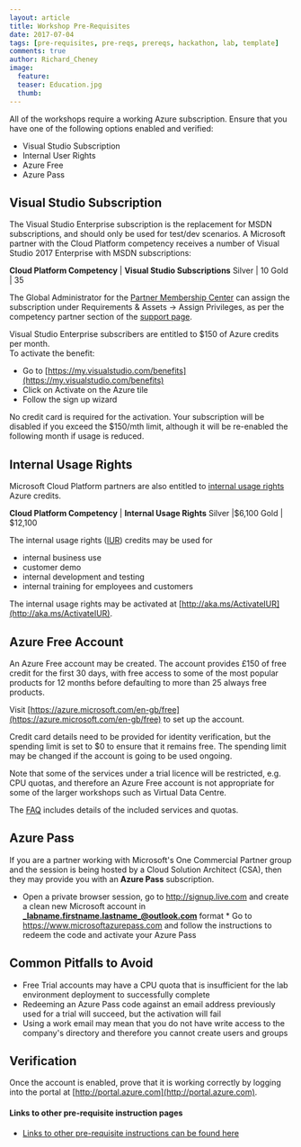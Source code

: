 ```yaml
---
layout: article
title: Workshop Pre-Requisites
date: 2017-07-04
tags: [pre-requisites, pre-reqs, prereqs, hackathon, lab, template]
comments: true
author: Richard_Cheney
image:
  feature: 
  teaser: Education.jpg
  thumb: 
---
```

All of the workshops require a working Azure subscription.  Ensure that you have one of the following options enabled and verified:
* Visual Studio Subscription
* Internal User Rights
* Azure Free
* Azure Pass

## Visual Studio Subscription

The Visual Studio Enterprise subscription is the replacement for MSDN subscriptions, and should only be used for test/dev scenarios.  A Microsoft partner with the Cloud Platform competency receives a number of Visual Studio 2017 Enterprise with MSDN subscriptions:

**Cloud Platform Competency** | **Visual Studio Subscriptions**
Silver | 10
Gold | 35

The Global Administrator for the [Partner Membership Center](https://partners.microsoft.com/) can assign the subscription under Requirements & Assets -> Assign Privileges, as per the competency partner section of the [support page](https://support.microsoft.com/en-gb/help/4013871/microsoft-partner-network-mpn-visual-studio-subscriptions?tpqid=800-000036). 

Visual Studio Enterprise subscribers are entitled to $150 of Azure credits per month.  
To activate the benefit:
* Go to [https://my.visualstudio.com/benefits](https://my.visualstudio.com/benefits)
* Click on Activate on the Azure tile
* Follow the sign up wizard

No credit card is required for the activation.  Your subscription will be disabled if you exceed the $150/mth limit, although it will be re-enabled the following month if usage is reduced.


## Internal Usage Rights

Microsoft Cloud Platform partners are also entitled to [internal usage rights](https://azure.microsoft.com/en-us/pricing/member-offers/mpn-benefits/) Azure credits.  

**Cloud Platform Competency** | **Internal Usage Rights**
Silver |$6,100
Gold | $12,100

The internal usage rights ([IUR](http://aka.ms/iur)) credits may be used for 
* internal business use
* customer demo
* internal development and testing
* internal training for employees and customers 

The internal usage rights may be activated at [http://aka.ms/ActivateIUR](http://aka.ms/ActivateIUR).  

## Azure Free Account

An Azure Free account may be created.  The account provides £150 of free credit for the first 30 days, with free access to some of the most popular products for 12 months before defaulting to more than 25 always free products.  

Visit [https://azure.microsoft.com/en-gb/free](https://azure.microsoft.com/en-gb/free) to set up the account. 

Credit card details need to be provided for identity verification, but the spending limit is set to $0 to ensure that it remains free.  The spending limit may be changed if the account is going to be used ongoing.  

Note that some of the services under a trial licence will be restricted, e.g. CPU quotas, and therefore an Azure Free account is not appropriate for some of the larger workshops such as Virtual Data Centre.

The [FAQ](https://azure.microsoft.com/en-gb/free/free-account-faq/) includes details of the included services and quotas. 

## Azure Pass

If you are a partner working with Microsoft's One Commercial Partner group and the session is being hosted by a Cloud Solution Architect (CSA), then they may provide you with an **Azure Pass** subscription.  
   * Open a private browser session, go to http://signup.live.com and create a clean new  Microsoft account in  **_labname.firstname.lastname_@outlook.com** format 
    * Go to https://www.microsoftazurepass.com and follow the instructions to redeem the code and activate your Azure Pass

## Common Pitfalls to Avoid

* Free Trial accounts may have a CPU quota that is insufficient for the lab environment deployment to successfully complete
* Redeeming an Azure Pass code against an email address previously used for a trial will succeed, but the activation will fail
* Using a work email may mean that you do not have write access to the company's directory and therefore you cannot create users and groups

## Verification 

Once the account is enabled, prove that it is working correctly by logging into the portal at [http://portal.azure.com](http://portal.azure.com).  


#### Links to other pre-requisite instruction pages
 
* [Links to other pre-requisite instructions can be found here](../../prereqs)